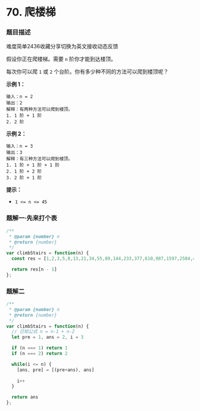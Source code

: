 # 70. 爬楼梯

### 题目描述

难度简单2436收藏分享切换为英文接收动态反馈

假设你正在爬楼梯。需要 `n` 阶你才能到达楼顶。

每次你可以爬 `1` 或 `2` 个台阶。你有多少种不同的方法可以爬到楼顶呢？

**示例 1：**

```
输入：n = 2
输出：2
解释：有两种方法可以爬到楼顶。
1. 1 阶 + 1 阶
2. 2 阶
```

**示例 2：**

```
输入：n = 3
输出：3
解释：有三种方法可以爬到楼顶。
1. 1 阶 + 1 阶 + 1 阶
2. 1 阶 + 2 阶
3. 2 阶 + 1 阶

```

**提示：**

- `1 <= n <= 45`

### 题解一·先来打个表

```jsx
/**
 * @param {number} n
 * @return {number}
 */
var climbStairs = function(n) {
  const res = [1,2,3,5,8,13,21,34,55,89,144,233,377,610,987,1597,2584,4181,6765,10946,17711,28657,46368,75025,121393,196418,317811,514229,832040,1346269,2178309,3524578,5702887,9227465,14930352,24157817,39088169,63245986,102334155,165580141,267914296,433494437,701408733,1134903170,1836311903]

  return res[n - 1]
};
```

### 题解二

```jsx
/**
 * @param {number} n
 * @return {number}
 */
var climbStairs = function(n) {
  // 已知公式 n = n-1 + n-2
  let pre = 1, ans = 2, i = 3

  if (n === 1) return 1
  if (n === 2) return 2

  while(i <= n) {
    [ans, pre] = [(pre+ans), ans]
    
    i++
  }

  return ans
};
```